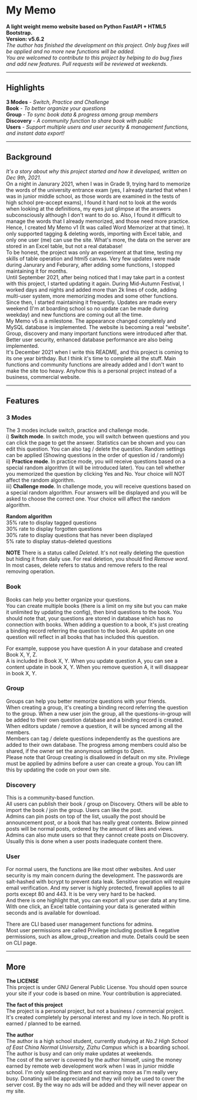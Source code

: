 # My Memo

**A light weight memo website based on Python FastAPI + HTML5 Bootstrap.**  
**Version: v5.6.2**  
*The author has finished the development on this project. Only bug fixes will be applied and no more new functions will be added.*  
*You are welcomed to contribute to this project by helping to do bug fixes and add new features. Pull requests will be reviewed at weekends.*  

---

## Highlights

**3 Modes** - *Switch, Practice and Challenge*  
**Book** - *To better organize your questions*  
**Group** - *To sync book data & progress among group members*  
**Discovery** - *A community function to share book with public*  
**Users** - *Support multiple users and user security & management functions, and instant data export!*  

---

## Background

*It's a story about why this project started and how it developed, written on Dec 9th, 2021.*  
On a night in Janurary 2021, when I was in Grade 9, trying hard to memorize the words of the university entrance exam (yes, I already started that when I was in junior middle school, as those words are examined in the tests of high school pre-accept exams), I found it hard not to look at the words when looking at the definitions, my eyes just glimpse at the answers subconsciously although I don't want to do so. Also, I found it difficult to manage the words that I already memorized, and those need more practice. Hence, I created My Memo v1 (It was called Word Memorizer at that time). It only supported tagging & deleting words, importing with Excel table, and only one user (me) can use the site. What's more, the data on the server are stored in an Excel table, but not a real database!  
To be honest, the project was only an experiment at that time, testing my skills of table operation and html5 canvas. Very few updates were made during Janurary and Feburary, after adding some functions, I stopped maintaining it for months.  
Until September 2021, after being noticed that I may take part in a contest with this project, I started updating it again. During Mid-Autumn Festival, I worked days and nights and added more than 2k lines of code, adding multi-user system, more memorizing modes and some other functions. Since then, I started maintaining it frequently. Updates are made every weekend (I'm at boarding school so no update can be made during weekday) and new functions are coming out all the time.  
My Memo v5 is a milestone. The appearance changed completely and MySQL database is implemented. The website is becoming a real "website". Group, discovery and many important functions were introduced after that. Better user security, enhanced database performance are also being implemented.  
It's December 2021 when I write this README, and this project is coming to its one year birthday. But I think it's time to complete all the stuff. Main functions and community functions are already added and I don't want to make the site too heavy. Anyhow this is a personal project instead of a business, commercial website.  

---

## Features  

### 3 Modes

The 3 modes include switch, practice and challenge mode.  
i) **Switch mode**. In switch mode, you will switch between questions and you can click the page to get the answer. Statistics can be shown and you can edit this question. You can also tag / delete the question. Random settings can be applied (Showing questions in the order of question id / randomly)  
ii) **Practice mode**. In practice mode, you will receive questions based on a special random algorithm (it will be introduced later). You can tell whether you memorized the question by clicking Yes and No. Your choice will NOT affect the random algorithm.  
iii) **Challenge mode**. In challenge mode, you will receive questions based on a special random algorithm. Four answers will be displayed and you will be asked to choose the correct one. Your choice will affect the random algorithm.  

**Random algorithm**  
35% rate to display tagged questions  
30% rate to display forgotten questions  
30% rate to display questions that has never been displayed  
5% rate to display status-deleted questions  

**NOTE** There is a status called *Deleted*. It's not really deleting the question but hiding it from daily use. For real deletion, you should find *Remove word*. In most cases, delete refers to status and remove refers to the real removing operation.  

### Book

Books can help you better organize your questions.  
You can create multiple books (there is a limit on my site but you can make it unlimited by updating the config), then bind questions to the book. You should note that, your questions are stored in database which has no connection with books. When adding a question to a book, it's just creating a binding record referring the question to the book. An update on one question will reflect in all books that has included this question.  

For example, suppose you have question A in your database and created Book X, Y, Z.  
A is included in Book X, Y. When you update question A, you can see a content update in book X, Y. When you remove question A, it will disappear in book X, Y.  

### Group

Groups can help you better memorize questions with your friends.  
When creating a group, it's creating a binding record referring the question to the group. When a new user join the group, all the questions-in-group will be added to their own question database and a binding record is created. When editors update / remove a question, it will be synced among all the members.  
Members can tag / delete questions independently as the questions are added to their own database. The progress among members could also be shared, if the owner set the anonymous settings to *Open*.  
Please note that Group creating is disallowed in default on my site. Privilege must be applied by admins before a user can create a group. You can lift this by updating the code on your own site.  

### Discovery

This is a community-based function.  
All users can publish their book / group on Discovery. Others will be able to import the book / join the group. Users can like the post.  
Admins can pin posts on top of the list, usually the post should be announcement post, or a book that has really great contents. Below pinned posts will be normal posts, ordered by the amount of likes and views.  
Admins can also mute users so that they cannot create posts on Discovery. Usually this is done when a user posts inadequate content there.  

### User  

For normal users, the functions are like most other websites. And user security is my main concern during the development. The passwords are salt-hashed with bcrypt to prevent data leak. Sensitive operation will require email verification. And my server is highly protected, firewall applies to all ports except 80 and 443. It is be very very hard to be hacked.  
And there is one highlight that, you can export all your user data at any time. With one click, an Excel table containing your data is generated within seconds and is available for download.  

There are CLI based user management functions for admins.  
Most user permissions are called Privilege including positive & negative permissions, such as allow_group_creation and mute. Details could be seen on CLI page.  

---

## More

**The LICENSE**  
This project is under GNU General Public License. You should open source your site if your code is based on mine. Your contribution is appreciated.  

**The fact of this project**  
The project is a personal project, but not a business / commercial project. It's created completely by personal interest and my love in tech. No profit is earned / planned to be earned.  

**The author**  
The author is a high school student, currently studying at *No.2 High School of East China Normal University, Zizhu Campus* which is a boarding school. The author is busy and can only make updates at weekends.  
The cost of the server is covered by the author himself, using the money earned by remote web development work when I was in junior middle school. I'm only spending them and not earning more as I'm really very busy. Donating will be appreciated and they will only be used to cover the server cost. By the way no ads will be added and they will never appear on my site.  

